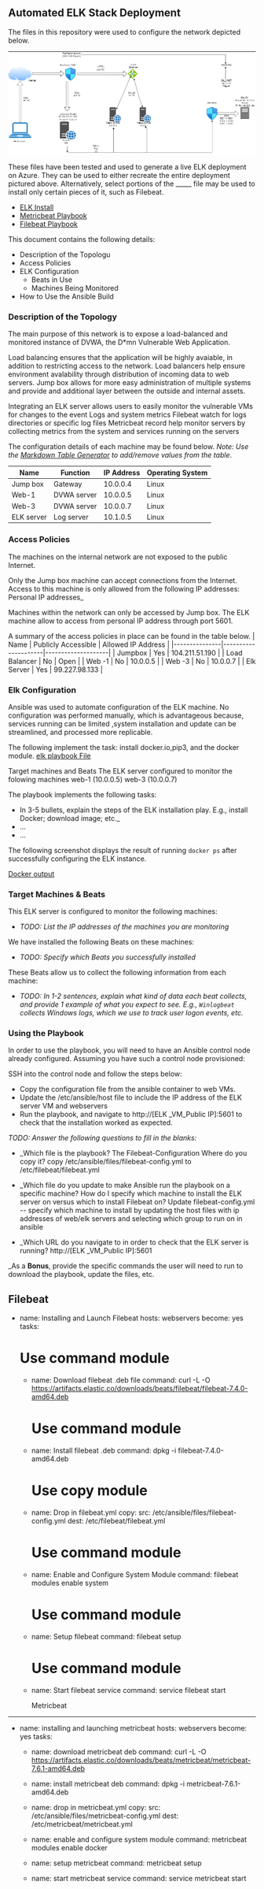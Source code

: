 ## Automated ELK Stack Deployment

The files in this repository were used to configure the network depicted below.

![ELK](diagrams/elkservertopology.png)

These files have been tested and used to generate a live ELK deployment on Azure. They can be used to either recreate the entire deployment pictured above. Alternatively, select portions of the _____ file may be used to install only certain pieces of it, such as Filebeat.

  - [ELK Install](https://github.com/tolulope-ops/cybersecurity-projects/blob/main/ansibles/elk.yml)
  - [Metricbeat Playbook](https://github.com/tolulope-ops/cybersecurity-projects/blob/main/ansibles/metricbeat.yml-playbook.yml)
  - [Filebeat Playbook](https://github.com/tolulope-ops/cybersecurity-projects/blob/main/ansibles/filebeat.yml)

This document contains the following details:
- Description of the Topologu
- Access Policies
- ELK Configuration
  - Beats in Use
  - Machines Being Monitored
- How to Use the Ansible Build


### Description of the Topology

The main purpose of this network is to expose a load-balanced and monitored instance of DVWA, the D*mn Vulnerable Web Application.

Load balancing ensures that the application will be highly avaiable, in addition to restricting access to the network.
Load balancers help ensure environment avalability through distribution of incoming data to web servers.
Jump box allows for more easy administration of multiple systems and provide and additional layer between the outside and internal assets.

Integrating an ELK server allows users to easily monitor the vulnerable VMs for changes to the event Logs and system metrics
Filebeat watch for logs directories or specific log files 
Metricbeat record help monitor servers by collecting metrics from the system and services running on the servers

The configuration details of each machine may be found below.
_Note: Use the [Markdown Table Generator](http://www.tablesgenerator.com/markdown_tables) to add/remove values from the table_.

| Name       | Function    | IP Address | Operating System |
|------------|-------------|------------|------------------|
| Jump box   | Gateway     | 10.0.0.4   |       Linux      |
| Web-1      | DVWA server | 10.0.0.5   |       Linux      |
| Web-3      | DVWA server | 10.0.0.7   |       Linux      |
| ELK server | Log server  | 10.1.0.5   |       Linux      |

### Access Policies

The machines on the internal network are not exposed to the public Internet. 

Only the Jump box machine can accept connections from the Internet. Access to this machine is only allowed from the following IP addresses:
Personal IP addresses_

Machines within the network can only be accessed by Jump box.
The ELK machine allow to access from personal IP address through port 5601.

A summary of the access policies in place can be found in the table below.
| Name          | Publicly Accessible | Allowed IP Address |
|---------------|---------------------|--------------------|
| Jumpbox       |         Yes         | 104.211.51.190     |
| Load Balancer |          No         | Open               |
| Web -1        |          No         | 10.0.0.5           |
| Web -3        |          No         | 10.0.0.7           |
| Elk Server    |         Yes         | 99.227.98.133      |

### Elk Configuration

Ansible was used to automate configuration of the ELK machine. No configuration was performed manually, which is advantageous because,
services running can be limited ,system installation and update can be streamlined, and processed more replicable.

The following implement the task: 
install docker.io,pip3, and the docker module.
[elk playbook File](https://github.com/tolulope-ops/cybersecurity-projects/blob/main/ansibles/elk.yml)

     
 Target machines and Beats
 The ELK server configured to monitor the folowing machines 
 web-1 (10.0.0.5)
 web-3 (10.0.0.7)

The playbook implements the following tasks:
-  In 3-5 bullets, explain the steps of the ELK installation play. E.g., install Docker; download image; etc._
- ...
- ...

The following screenshot displays the result of running `docker ps` after successfully configuring the ELK instance.

[Docker output](https://github.com/tolulope-ops/cybersecurity-projects/blob/main/diagrams/ELKserver.png)

### Target Machines & Beats
This ELK server is configured to monitor the following machines:
- _TODO: List the IP addresses of the machines you are monitoring_

We have installed the following Beats on these machines:
- _TODO: Specify which Beats you successfully installed_

These Beats allow us to collect the following information from each machine:
- _TODO: In 1-2 sentences, explain what kind of data each beat collects, and provide 1 example of what you expect to see. E.g., `Winlogbeat` collects Windows logs, which we use to track user logon events, etc._

### Using the Playbook
In order to use the playbook, you will need to have an Ansible control node already configured. Assuming you have such a control node provisioned: 

SSH into the control node and follow the steps below:
- Copy the configuration file from the ansible container to web VMs.
- Update the /etc/ansible/host file to include the IP address of the ELK server VM and webservers
- Run the playbook, and navigate to http://[ELK _VM_Public IP]:5601 to check that the installation worked as expected.

_TODO: Answer the following questions to fill in the blanks:_
- _Which file is the playbook?
   The Filebeat-Configuration 
 Where do you copy it?
 copy /etc/ansible/files/filebeat-config.yml to /etc/filebeat/filebeat.yml

- _Which file do you update to make Ansible run the playbook on a specific machine? How do I specify which machine to install the ELK server on versus which to install Filebeat on?
  Update filebeat-config.yml -- specify which machine to install by updating the host files with ip addresses of web/elk servers and selecting which group to run on in ansible

- _Which URL do you navigate to in order to check that the ELK server is running?
   http://[ELK _VM_Public IP]:5601 

_As a **Bonus**, provide the specific commands the user will need to run to download the playbook, update the files, etc.

  Filebeat
  ---
- name: Installing and Launch Filebeat
  hosts: webservers
  become: yes
  tasks:
    # Use command module
  - name: Download filebeat .deb file
    command: curl -L -O https://artifacts.elastic.co/downloads/beats/filebeat/filebeat-7.4.0-amd64.deb

    # Use command module
  - name: Install filebeat .deb
    command: dpkg -i filebeat-7.4.0-amd64.deb

    # Use copy module
  - name: Drop in filebeat.yml
    copy:
      src: /etc/ansible/files/filebeat-config.yml
      dest: /etc/filebeat/filebeat.yml

    # Use command module
  - name: Enable and Configure System Module
    command: filebeat modules enable system

    # Use command module
  - name: Setup filebeat
    command: filebeat setup

    # Use command module
  - name: Start filebeat service
    command: service filebeat start
	
	Metricbeat
	
---
- name: installing and launching metricbeat
  hosts: webservers
  become: yes
  tasks:

  - name: download metricbeat deb
    command: curl -L -O https://artifacts.elastic.co/downloads/beats/metricbeat/metricbeat-7.6.1-amd64.deb

  - name: install metricbeat deb
    command: dpkg -i metricbeat-7.6.1-amd64.deb

  - name: drop in metricbeat.yml
    copy:
      src: /etc/ansible/files/metricbeat-config.yml
      dest: /etc/metricbeat/metricbeat.yml

  - name: enable and configure system module
    command: metricbeat modules enable docker

  - name: setup metricbeat
    command: metricbeat setup

  - name: start metricbeat service
    command: service metricbeat start
